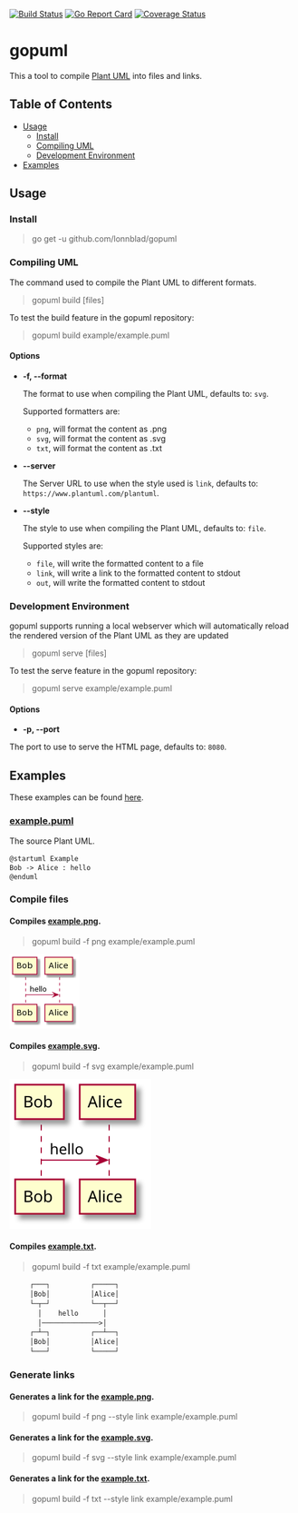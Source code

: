 [![Build Status](https://img.shields.io/endpoint.svg?url=https%3A%2F%2Factions-badge.atrox.dev%2Flonnblad%2Fgopuml%2Fbadge%3Fref%3Dmain&style=flat)](https://actions-badge.atrox.dev/lonnblad/gopuml/goto?ref=main)
[![Go Report Card](https://goreportcard.com/badge/github.com/lonnblad/gopuml)](https://goreportcard.com/report/github.com/lonnblad/gopuml)
[![Coverage Status](https://coveralls.io/repos/github/lonnblad/gopuml/badge.svg?branch=main)](https://coveralls.io/github/lonnblad/gopuml?branch=main)

# gopuml

This a tool to compile [Plant UML](https://plantuml.com/) into files and links.

## Table of Contents

- [Usage](#usage)
  - [Install](#install)
  - [Compiling UML](#compiling-uml)
  - [Development Environment](#development-environment)
- [Examples](#examples)

## Usage

### Install

> go get -u github.com/lonnblad/gopuml

### Compiling UML

The command used to compile the Plant UML to different formats.

> gopuml build [files]

To test the build feature in the gopuml repository:

> gopuml build example/example.puml

#### Options

- **-f, --format**

  The format to use when compiling the Plant UML, defaults to: `svg`.

  Supported formatters are:

  - `png`, will format the content as .png
  - `svg`, will format the content as .svg
  - `txt`, will format the content as .txt

- **--server**

  The Server URL to use when the style used is `link`, defaults to: `https://www.plantuml.com/plantuml`.

- **--style**

  The style to use when compiling the Plant UML, defaults to: `file`.

  Supported styles are:

  - `file`, will write the formatted content to a file
  - `link`, will write a link to the formatted content to stdout
  - `out`, will write the formatted content to stdout

### Development Environment

gopuml supports running a local webserver which will automatically reload the rendered version of the Plant UML as they are updated

> gopuml serve [files]

To test the serve feature in the gopuml repository:

> gopuml serve example/example.puml

#### Options

- **-p, --port**

The port to use to serve the HTML page, defaults to: `8080`.

## Examples

These examples can be found [here](example).

### [example.puml](example/example.puml)

The source Plant UML.

```puml
@startuml Example
Bob -> Alice : hello
@enduml
```

### Compile files

#### Compiles [example.png](example/example.png).

> gopuml build -f png example/example.puml

![example.png](example/example.png)

#### Compiles [example.svg](example/example.svg).

> gopuml build -f svg example/example.puml

![example.svg](example/example.svg)

#### Compiles [example.txt](example/example.txt).

> gopuml build -f txt example/example.puml

```txt
     ┌───┐          ┌─────┐
     │Bob│          │Alice│
     └─┬─┘          └──┬──┘
       │    hello      │
       │──────────────>│
     ┌─┴─┐          ┌──┴──┐
     │Bob│          │Alice│
     └───┘          └─────┘
```

### Generate links

#### Generates a link for the [example.png](https://www.plantuml.com/plantuml/png/SYWkIImgAStDKN2jICmjo4dbSifFKj2rKt3CoKnELR1Io4ZDoSddSaZDIodDpG44003__m00).

> gopuml build -f png --style link example/example.puml

#### Generates a link for the [example.svg](https://www.plantuml.com/plantuml/svg/SYWkIImgAStDKN2jICmjo4dbSifFKj2rKt3CoKnELR1Io4ZDoSddSaZDIodDpG44003__m00).

> gopuml build -f svg --style link example/example.puml

#### Generates a link for the [example.txt](https://www.plantuml.com/plantuml/txt/SYWkIImgAStDKN2jICmjo4dbSifFKj2rKt3CoKnELR1Io4ZDoSddSaZDIodDpG44003__m00).

> gopuml build -f txt --style link example/example.puml
